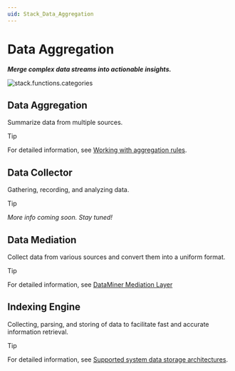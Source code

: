 ```yaml
---
uid: Stack_Data_Aggregation
---
```


# Data Aggregation

***Merge complex data streams into actionable insights.***

![stack.functions.categories](~/dataminer-overview/images/stack_data_aggregation.png)

## Data Aggregation

Summarize data from multiple sources.

> [!TIP]
> For detailed information, see [Working with aggregation rules](xref:Working_with_aggregation_rules).

## Data Collector

Gathering, recording, and analyzing data.

> [!TIP]
>
> *More info coming soon. Stay tuned!*

## Data Mediation

Collect data from various sources and convert them into a uniform format.

> [!TIP]
> For detailed information, see [DataMiner Mediation Layer](xref:AdvancedDataMinerMediationLayerIntroduction)

## Indexing Engine

Collecting, parsing, and storing of data to facilitate fast and accurate information retrieval.

> [!TIP]
> For detailed information, see [Supported system data storage architectures](xref:Supported_system_data_storage_architectures).
